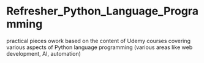 # Refresher_Python_Language_Programming
practical pieces owork based on the content of Udemy courses covering various aspects of Python language programming (various areas like web development, AI, automation)
